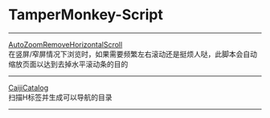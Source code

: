 # TamperMonkey-Script

---
[AutoZoomRemoveHorizontalScroll](./AutoZoomRemoveHorizontalScroll.js)  
在竖屏/窄屏情况下浏览时，如果需要频繁左右滚动还是挺烦人哒，此脚本会自动缩放页面以达到去掉水平滚动条的目的

---
[CaijiCatalog](./CaijiCatalog.js)  
扫描H标签并生成可以导航的目录

---
